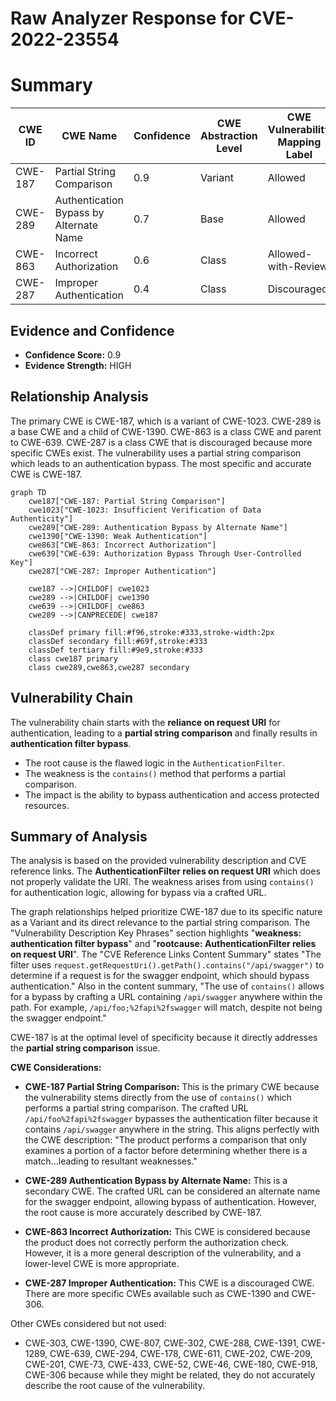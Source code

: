 # Raw Analyzer Response for CVE-2022-23554

# Summary
| CWE ID | CWE Name | Confidence | CWE Abstraction Level | CWE Vulnerability Mapping Label | CWE-Vulnerability Mapping Notes |
|---|---|---|---|---|---|
| CWE-187 | Partial String Comparison | 0.9 | Variant | Allowed | Primary CWE |
| CWE-289 | Authentication Bypass by Alternate Name | 0.7 | Base | Allowed | Secondary Candidate |
| CWE-863 | Incorrect Authorization | 0.6 | Class | Allowed-with-Review | Secondary Candidate |
| CWE-287 | Improper Authentication | 0.4 | Class | Discouraged | Secondary Candidate |

## Evidence and Confidence

*   **Confidence Score:** 0.9
*   **Evidence Strength:** HIGH

## Relationship Analysis
The primary CWE is CWE-187, which is a variant of CWE-1023. CWE-289 is a base CWE and a child of CWE-1390. CWE-863 is a class CWE and parent to CWE-639. CWE-287 is a class CWE that is discouraged because more specific CWEs exist. The vulnerability uses a partial string comparison which leads to an authentication bypass. The most specific and accurate CWE is CWE-187.

```mermaid
graph TD
    cwe187["CWE-187: Partial String Comparison"]
    cwe1023["CWE-1023: Insufficient Verification of Data Authenticity"]
    cwe289["CWE-289: Authentication Bypass by Alternate Name"]
    cwe1390["CWE-1390: Weak Authentication"]
    cwe863["CWE-863: Incorrect Authorization"]
    cwe639["CWE-639: Authorization Bypass Through User-Controlled Key"]
    cwe287["CWE-287: Improper Authentication"]

    cwe187 -->|CHILDOF| cwe1023
    cwe289 -->|CHILDOF| cwe1390
    cwe639 -->|CHILDOF| cwe863
    cwe289 -->|CANPRECEDE| cwe187

    classDef primary fill:#f96,stroke:#333,stroke-width:2px
    classDef secondary fill:#69f,stroke:#333
    classDef tertiary fill:#9e9,stroke:#333
    class cwe187 primary
    class cwe289,cwe863,cwe287 secondary
```

## Vulnerability Chain
The vulnerability chain starts with the **reliance on request URI** for authentication, leading to a **partial string comparison** and finally results in **authentication filter bypass**.
  - The root cause is the flawed logic in the `AuthenticationFilter`.
  - The weakness is the `contains()` method that performs a partial comparison.
  - The impact is the ability to bypass authentication and access protected resources.

## Summary of Analysis
The analysis is based on the provided vulnerability description and CVE reference links. The **AuthenticationFilter relies on request URI** which does not properly validate the URI. The weakness arises from using `contains()` for authentication logic, allowing for bypass via a crafted URL.

The graph relationships helped prioritize CWE-187 due to its specific nature as a Variant and its direct relevance to the partial string comparison. The "Vulnerability Description Key Phrases" section highlights "**weakness: authentication filter bypass**" and "**rootcause: AuthenticationFilter relies on request URI**". The "CVE Reference Links Content Summary" states "The filter uses `request.getRequestUri().getPath().contains("/api/swagger")` to determine if a request is for the swagger endpoint, which should bypass authentication." Also in the content summary, "The use of `contains()` allows for a bypass by crafting a URL containing `/api/swagger` anywhere within the path. For example, `/api/foo;%2fapi%2fswagger` will match, despite not being the swagger endpoint."

CWE-187 is at the optimal level of specificity because it directly addresses the **partial string comparison** issue.

**CWE Considerations:**

*   **CWE-187 Partial String Comparison:** This is the primary CWE because the vulnerability stems directly from the use of `contains()` which performs a partial string comparison. The crafted URL `/api/foo%2fapi%2fswagger` bypasses the authentication filter because it contains `/api/swagger` anywhere in the string. This aligns perfectly with the CWE description: "The product performs a comparison that only examines a portion of a factor before determining whether there is a match...leading to resultant weaknesses."

*   **CWE-289 Authentication Bypass by Alternate Name:** This is a secondary CWE. The crafted URL can be considered an alternate name for the swagger endpoint, allowing bypass of authentication. However, the root cause is more accurately described by CWE-187.

*   **CWE-863 Incorrect Authorization:** This CWE is considered because the product does not correctly perform the authorization check. However, it is a more general description of the vulnerability, and a lower-level CWE is more appropriate.

*   **CWE-287 Improper Authentication:** This CWE is a discouraged CWE. There are more specific CWEs available such as CWE-1390 and CWE-306.

Other CWEs considered but not used:

*   CWE-303, CWE-1390, CWE-807, CWE-302, CWE-288, CWE-1391, CWE-1289, CWE-639, CWE-294, CWE-178, CWE-611, CWE-202, CWE-209, CWE-201, CWE-73, CWE-433, CWE-52, CWE-46, CWE-180, CWE-918, CWE-306 because while they might be related, they do not accurately describe the root cause of the vulnerability.
